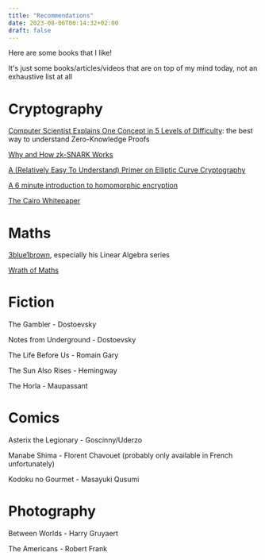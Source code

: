 ```yaml
---
title: "Recommendations"
date: 2023-08-06T00:14:32+02:00
draft: false
---
```


Here are some books that I like!

It's just some books/articles/videos that are on top of my mind today, not an exhaustive list at all

# Cryptography

[Computer Scientist Explains One Concept in 5 Levels of Difficulty](https://www.youtube.com/watch?v=fOGdb1CTu5c): the best way to understand Zero-Knowledge Proofs

[Why and How zk-SNARK Works](https://arxiv.org/abs/1906.07221)

[A (Relatively Easy To Understand) Primer on Elliptic Curve Cryptography](https://blog.cloudflare.com/a-relatively-easy-to-understand-primer-on-elliptic-curve-cryptography/)

[A 6 minute introduction to homomorphic encryption](https://www.zama.ai/introduction-to-homomorphic-encryption)

[The Cairo Whitepaper](https://www.cairo-lang.org/cairo-whitepaper/)

# Maths

[3blue1brown](https://www.youtube.com/@3blue1brown), especially his Linear Algebra series

[Wrath of Maths](https://www.youtube.com/@WrathofMath)

# Fiction

The Gambler - Dostoevsky

Notes from Underground - Dostoevsky

The Life Before Us - Romain Gary

The Sun Also Rises - Hemingway

The Horla - Maupassant

# Comics
Asterix the Legionary - Goscinny/Uderzo

Manabe Shima - Florent Chavouet (probably only available in French unfortunately)

Kodoku no Gourmet - Masayuki Qusumi

# Photography

Between Worlds - Harry Gruyaert

The Americans - Robert Frank
